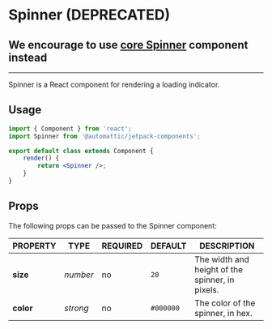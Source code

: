 # Spinner (DEPRECATED)

## We encourage to use [core Spinner](https://github.com/WordPress/gutenberg/tree/trunk/packages/components/src/spinner#readme) component instead
---------

Spinner is a React component for rendering a loading indicator.

## Usage

```jsx
import { Component } from 'react';
import Spinner from '@automattic/jetpack-components';

export default class extends Component {
	render() {
		return <Spinner />;
	}
}
```

## Props

The following props can be passed to the Spinner component:

| PROPERTY  | TYPE     | REQUIRED | DEFAULT   | DESCRIPTION                                     |
| --------- | -------- | -------- | --------- | ----------------------------------------------- |
| **size**  | _number_ | no       | `20`      | The width and height of the spinner, in pixels. |
| **color** | _strong_ | no       | `#000000` | The color of the spinner, in hex.               |
